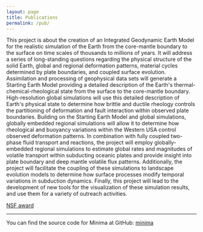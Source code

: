```yaml
---
layout: page
title: Publications
permalink: /pub/
---
```




This project is about the creation of an Integrated Geodynamic Earth Model for the realistic simulation of the Earth from the core-mantle boundary to the surface on time scales of thousands to millions of years. It will address a series of long-standing questions regarding the physical structure of the solid Earth, global and regional deformation patterns, material cycles determined by plate boundaries, and coupled surface evolution. Assimilation and processing of geophysical data sets will generate a Starting Earth Model providing a detailed description of the Earth's thermal-chemical-rheological state from the surface to the core-mantle boundary. High-resolution global simulations will use this detailed description of Earth's physical state to determine how brittle and ductile rheology controls the partitioning of deformation and fault interaction within observed plate boundaries. Building on the Starting Earth Model and global simulations, globally embedded regional simulations will allow it to determine how rheological and buoyancy variations within the Western USA control observed deformation patterns. In combination with fully coupled two-phase fluid transport and reactions, the project will employ globally-embedded regional simulations to estimate global rates and magnitudes of volatile transport within subducting oceanic plates and provide insight into plate boundary and deep mantle volatile flux patterns. Additionally, the project will facilitate the coupling of these simulations to landscape evolution models to determine how surface processes modify temporal variations in subduction dynamics. Finally, this project will lead to the development of new tools for the visualization of these simulation results, and use them for a variety of outreach activities.

[NSF award](https://www.nsf.gov/awardsearch/showAward?AWD_ID=1925595&HistoricalAwards=false)

---

You can find the source code for Minima at GitHub:
[minima](https://github.com/jekyll/minima)
